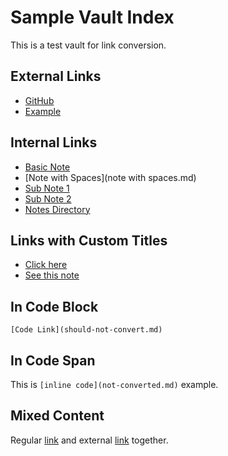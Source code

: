 # Sample Vault Index

This is a test vault for link conversion.

## External Links
- [GitHub](https://github.com)
- [Example](https://example.com)

## Internal Links
- [Basic Note](basic.md)
- [Note with Spaces](note with spaces.md)
- [Sub Note 1](sub1/samename.md)
- [Sub Note 2](sub2/samename.md)
- [Notes Directory](notes/important.md)

## Links with Custom Titles
- [Click here](basic.md)
- [See this note](sub1/special.md)

## In Code Block
```
[Code Link](should-not-convert.md)
```

## In Code Span
This is `[inline code](not-converted.md)` example.

## Mixed Content
Regular [link](basic.md) and external [link](https://example.com) together. 